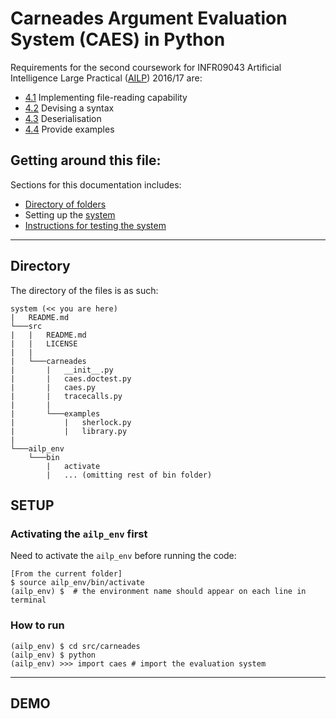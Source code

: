 # Carneades Argument Evaluation System (CAES) in Python
Requirements for the second coursework for INFR09043 Artificial Intelligence Large Practical ([AILP](http://www.inf.ed.ac.uk/teaching/courses/ailp/)) 2016/17 are:

- [4.1](www.inf.ed.ac.uk/teaching/courses/ailp/2016-17/assignments/assignment2.pdf#4) Implementing file-reading capability
- [4.2](www.inf.ed.ac.uk/teaching/courses/ailp/2016-17/assignments/assignment2.pdf#5) Devising a syntax
- [4.3](www.inf.ed.ac.uk/teaching/courses/ailp/2016-17/assignments/assignment2.pdf#5) Deserialisation
- [4.4](www.inf.ed.ac.uk/teaching/courses/ailp/2016-17/assignments/assignment2.pdf#5) Provide examples


## Getting around this file:
Sections for this documentation includes:
* [Directory of folders](#directory)
* Setting up the [system](#setup)
* [Instructions for testing the system](#demo)


---

## Directory
The directory of the files is as such:
```
system (<< you are here)
|   README.md
└───src
|   |   README.md
|   |   LICENSE
|   |
|   └───carneades
|       |   __init__.py
|       |   caes.doctest.py
|       |   caes.py
|       |   tracecalls.py
|       |
|       └───examples
|           |   sherlock.py
|           |   library.py
|
└───ailp_env
    └───bin
        |   activate
        |   ... (omitting rest of bin folder)

```
## SETUP

### Activating the `ailp_env` first
Need to activate the `ailp_env` before running the code:
```$
[From the current folder]
$ source ailp_env/bin/activate
(ailp_env) $  # the environment name should appear on each line in terminal
```

### How to run
```$
(ailp_env) $ cd src/carneades
(ailp_env) $ python
(ailp_env) >>> import caes # import the evaluation system
```

---
## DEMO
